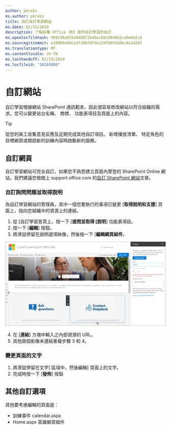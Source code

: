 ```yaml
---
author: pkrebs
ms.author: pkrebs
title: 自訂自訂學習網站
ms.date: 02/15/2019
description: 了解各種 Office 365 提供自訂學習的自訂
ms.openlocfilehash: 998c99a9154440872b40acb8c894862ca6e0e2c6
ms.sourcegitcommit: e10085e60ca3f38029fde229fb093e6bc4a34203
ms.translationtype: MT
ms.contentlocale: zh-TW
ms.lasthandoff: 02/19/2019
ms.locfileid: "30103808"
---
```

# <a name="customize-the-site"></a>自訂網站

自訂學習根據網站 SharePoint 通訊範本，因此很容易修改網站以符合組織的需求。您可以變更站台名稱、 商標、 功能表項目及頁面上的內容。 

> [!TIP]
> 從您的員工收集意見反應及定期完成其他自訂項目。 新增播放清單、 特定角色的目標網頁或開啟新的訓練內容時啟動新的服務。 

## <a name="customize-web-pages"></a>自訂網頁

自訂學習網站可完全自訂。如果您不熟悉建立頁面內摩登的 SharePoint Online 網站，我們建議您檢閱上 support.office.com 的[自訂 SharePoint 網站](https://support.office.com/en-us/article/customize-your-sharepoint-site-320b43e5-b047-4fda-8381-f61e8ac7f59b)文章。 

### <a name="customize-ask-questions-and-get-help"></a>自訂詢問問題並取得說明

為自訂學習網站的管理員，其中一個您要執行的事項已變更 [**取得說明和支援**] 頁面上，指向您組織中的資源上的連結。 

1.  從 [自訂學習首頁上，按一下 [**提問並取得 [說明**] 功能表項目。
2.  按一下 [**編輯**] 按鈕。
3.  將滑鼠停留在說明選項映像，然後按一下 [**編輯網頁組件**。

![cg edithelp.png](media/cg-edithelp.png)

4.  在 [**連結**] 方塊中輸入之內部資源的 URL。 
5.  其他兩個影像未連結重複步驟 3 和 4。

### <a name="change-the-text-on-the-page"></a>變更頁面的文字

1. 將滑鼠停留在文字] 區域中，然後編輯] 頁面上的文字。 
2. 完成時按一下 [**發佈**] 按鈕

## <a name="other-customization-options"></a>其他自訂選項
其他要考慮編輯的頁面是：

- 訓練事件 calendar.aspx
- Home.aspx 英雄網頁組件

